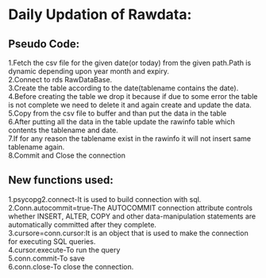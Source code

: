 # Daily Updation of Rawdata: 

## Pseudo Code:     
  1.Fetch the csv file for the given date(or today) from the given path.Path is dynamic depending upon year month and expiry.   
  2.Connect to rds RawDataBase.     
  3.Create the table according to the date(tablename contains the date).    
  4.Before creating the table we drop it because if due to some error the table is not complete we need to delete it and again create and update the data.    
  5.Copy from the csv file to buffer and than put the data in the table  
  6.After putting all the data in the table update the rawinfo table which contents the tablename and date.   
  7.If for any reason the tablename exist in the rawinfo it will not insert same tablename again.   
  8.Commit and Close the connection   
 
## New functions used:   
 1.psycopg2.connect-It is used to build connection with sql.     
 2.Conn.autocommit=true-The AUTOCOMMIT connection attribute controls whether INSERT, ALTER, COPY and other data-manipulation statements are automatically 
                         committed after they complete.   
 3.cursore=conn.cursor:It is an object that is used to make the connection for executing SQL queries.   
 4.cursor.execute-To run the query   
 5.conn.commit-To save  
 6.conn.close-To close the connection.  
